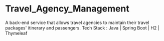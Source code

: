 # Travel_Agency_Management
A back-end service that allows travel agencies to maintain their travel packages' itinerary and passengers. Tech Stack : Java | Spring Boot | H2 | Thymeleaf
